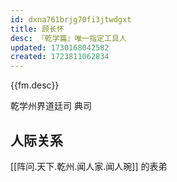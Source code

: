 ```yaml
---
id: dxna761brjg70fi3jtwdgxt
title: 顾长怀
desc: 『乾学篇』唯一指定工具人
updated: 1730168042582
created: 1723811062834
---
```


{{fm.desc}}

乾学州界道廷司 典司

## 人际关系

[[阵问.天下.乾州.闻人家.闻人琬]] 的表弟
